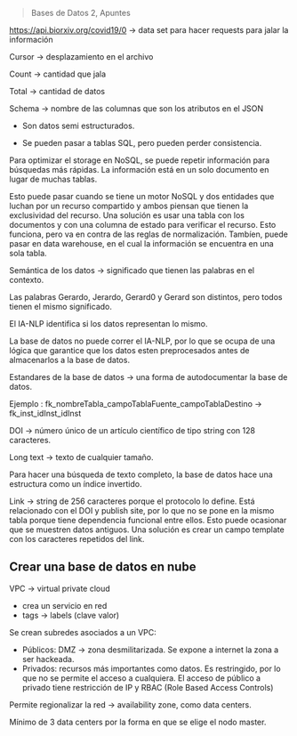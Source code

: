 > Bases de Datos 2, Apuntes  

https://api.biorxiv.org/covid19/0 -> data set para hacer requests para jalar la información

Cursor -> desplazamiento en el archivo

Count -> cantidad que jala

Total -> cantidad de datos

Schema -> nombre de las columnas que son los atributos en el JSON

* Son datos semi estructurados.

* Se pueden pasar a tablas SQL, pero pueden perder consistencia.

Para optimizar el storage en NoSQL, se puede repetir información para búsquedas más rápidas. La información está en un solo documento en lugar de muchas tablas.

Esto puede pasar cuando se tiene un motor NoSQL y dos entidades que luchan por un recurso compartido y ambos piensan que tienen la exclusividad del recurso. Una solución es usar una tabla con los documentos y con una columna de estado para verificar el recurso. Esto funciona, pero va en contra de las reglas de normalización. Tambíen, puede pasar en data warehouse, en el cual la información se encuentra en una sola tabla.

Semántica de los datos -> significado que tienen las palabras en el contexto.

Las palabras Gerardo, Jerardo, Gerard0 y Gerard son distintos, pero todos tienen el mismo significado.

El IA-NLP identifica si los datos representan lo mismo.

La base de datos no puede correr el IA-NLP, por lo que se ocupa de una lógica que garantice que los datos esten preprocesados antes de almacenarlos a la base de datos.

Estandares de la base de datos -> una forma de autodocumentar la base de datos.

Ejemplo : fk_nombreTabla_campoTablaFuente_campoTablaDestino -> fk_inst_idInst_idInst

DOI -> número único de un artículo científico de tipo string con 128 caracteres.

Long text -> texto de cualquier tamaño.

Para hacer una búsqueda de texto completo, la base de datos hace una estructura como un índice invertido.

Link -> string de 256 caracteres porque el protocolo lo define. Está relacionado con el DOI y publish site, por lo que no se pone en la mismo tabla porque tiene dependencia funcional entre ellos. Esto puede ocasionar que se muestren datos antiguos. Una solución es crear un campo template con los caracteres repetidos del link. 

## Crear una base de datos en nube

VPC -> virtual private cloud
* crea un servicio en red
* tags -> labels (clave valor)

Se crean subredes asociados a un VPC:
* Públicos: DMZ -> zona desmilitarizada. Se expone a internet la zona a ser hackeada.
* Privados: recursos más importantes como datos. Es restringido, por lo que no se permite el acceso a cualquiera. El acceso de público a privado tiene restricción de IP y RBAC (Role Based Access Controls)

Permite regionalizar la red -> availability zone, como data centers.

Mínimo de 3 data centers por la forma en que se elige el nodo master.